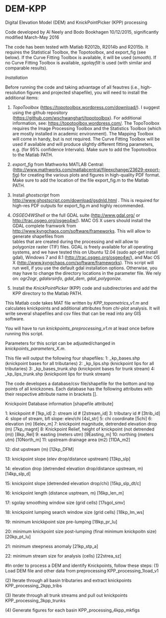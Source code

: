 # DEM-KPP
Digital Elevation Model (DEM) and KnickPointPicker (KPP) processing

Code developed by Al Neely and Bodo Bookhagen 10/12/2015, significantly
modified March-May 2016

The code has been tested with Matlab R2012b, R2014b and R2015b. 
It requires the Statistical Toolbox, the Topotoolbox, and 
export_fig (see below). If the Curve Fitting 
Toolbox is available, it will be used (_smooth_). If no Curve Fitting 
Toolbox is available, _sgolayfilt_ is used (with similar and comparable 
results).

*Installation*

Before running the code and taking advantage of all feautres (i.e.,
high-resolution figures and projected shapefile), you will need to
install the additional items:

1. _TopoToolbox_ (https://topotoolbox.wordpress.com/download/). I suggest
using the github repository
(https://github.com/wschwanghart/topotoolbox). For additional
information, see: https://topotoolbox.wordpress.com/.
The TopoToolbox requires the Image Processing Toolbox and the Statistics
Toolbox (which are mostly installed in academic environment). 
The Mapping Toolbox will come in handy, but is not required. The Curve 
Fitting Toolbox will be used if available and will produce slightly
different fitting parameters, e.g. (for 95% confidence Intervals).
Make sure to add the Topotoolbox to the Matlab PATH.

2. _export_fig_ from Mathworks MATLAB Central:
(http://www.mathworks.com/matlabcentral/fileexchange/23629-export-fig)
for creating the various plots and figures in high-quality PDF format.
Make sure to add the location of the file export_fig.m to the Matlab PATH.

3. Install _ghostscript_ from
http://www.ghostscript.com/download/gsdnld.html . This is required for 
high-res PDF outputs for export_fig.m and highly recommended.

4. _OSGEO4WShell_ or the full GDAL suite (http://www.gdal.org/ or 
http://trac.osgeo.org/osgeo4w/). MAC OS X users should install the GDAL 
complete framwork from http://www.kyngchaos.com/software/frameworks. 
This will allow to generate shapefiles from  
tables that are created during the processing and will allow to
polygonize raster (TIF) files. GDAL is freely available for all operating
systems, and we have tested this on Ubuntu 12.04
(sudo apt-get install gdal), Windows 7 and 8.1 
(http://trac.osgeo.org/osgeo4w/), and
Mac OS X (http://www.kyngchaos.com/software/frameworks). This script will
run well, if you use the default gdal installation options. Otherwise,
you may have to change the directory locations in the parameter file.
We rely on: _ogr2ogr_, _gdalsrsinfo_, _gdal_dem_,
_gdal_polygonize_.

5. Install the _KnickPointPicker_ (KPP) code and subdirectories and add
the KPP directory to the Matlab PATH.


This Matlab code takes MAT file written by
_KPP_topometrics_v1.m_ and calculates knickpoints and
additional attributes from _chi-plot_ analysis. It will write several
shapefiles and csv files that can be read into any GIS software.

You will have to run _knickpoints_preprocessing_v1.m_ at least once before
running this script.

Parameters for this script can be adjusted/changed in
_knickpoints_parameters_X.m_.

This file will output the following four shapefiles:
  1: <filename>_kp_bases.shp (knickpoint bases for all tributaries)
  2: <filename>_kp_lips.shp (knickpoint lips for all tributaries)
  3: <filename>_kp_bases_trunk.shp (knickpoint bases for trunk stream)
  4: <filename>_kp_lips_trunk.shp (knickpoint lips for trunk stream)


The code developes a database/csv file/shapefile for the bottom and top
points of all knickzones. Each database has the following attributes with
their respective attribute name in brackets [].

Knickpoint Database information [shapefile attribute]

  1: knickpoint # [1kp_id]
  2: stream id # [2stream_id]
  3: tributary id # [3trib_id]
  4: slope of stream, bfl slope: elev/chi [4sl_str]
  5: chi coordinate [5chi]
  6: elevation (m) [6elev_m]
  7: knickpoint magnitude, detrended elevation drop (m) [7kp_magnt]
  8: Knickpoint Relief, height of knickpoint (not detrended (m)) [8kp_Rel]
  9: easting (meters utm) [9Easting_m]
  10: northing (meters utm) [10North_m]
  11: upstream drainage area (m2) [11DA_m2]

12: dist upstream (m) [12kp_DFM]

13: knickpoint slope (elev drop/distance upstream) [13kp_slp]

14: elevation drop (detrended elevation drop/distance upstream, m)
[14kp_slp_d]

15: knickpoint slope (detrended elevation drop/chi) [15kp_slp_dt/c]

16: knickpoint length (distance usptream, m) [16kp_len_m]

17: sgolay smoothing window size (grid cells) [17sgol_smv]

18: knickpoint lumping search window size (grid cells) [18kp_lm_ws]

19: minimum knickkpoint size pre-lumping [19kp_pr_lu]

20: minimum knickpoint size post-lumping (final minimum knickpoitn size)
[20kp_pt_lu]

21: minimum steepness anomaly [21kp_stp_a]

22: minimum stream size for analysis (cells) [22strea_sz]

#In order to process a DEM and identify Knickpoints, follow these steps:
(1) Load DEM file and other data from preprocessing
KPP_processing_1load_v1

(2) Iterate through all basin tributaries and extract knickpoints
KPP_processing_2kpp_tribs

(3) Iterate through all trunk streams and pull out knickpoints
KPP_processing_3kpp_trunks

(4) Generate figures for each basin
KPP_processing_4kpp_mkfigs
